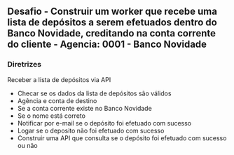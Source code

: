 ## Desafio - Construir um worker que recebe uma lista de depósitos a serem efetuados dentro do Banco Novidade, creditando na conta corrente do cliente - Agencia: 0001 - Banco Novidade

### Diretrizes
Receber a lista de depósitos via API
- Checar se os dados da lista de depósitos são válidos
- Agência e conta de destino
- Se a conta corrente existe no Banco Novidade
- Se o nome está correto
- Notificar por e-mail se o depósito foi efetuado com sucesso
- Logar se o deposito não foi efetuado com sucesso
- Construir uma API que consulta se o depósito foi efetuado com sucesso ou não
